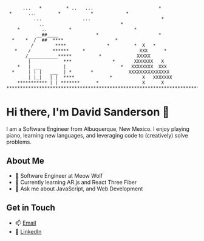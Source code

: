 ```    ...        *                        *       *
      ...   *         * ..   ...                        *
 *      ...        *           *            *
          ...               ...                          *
            ..                            *
    *        ..        *                       *
           __##____              *                      *
  *    *  /  ##  ****                   *
         /        ****               *         *  X   *
   *    /        ******     *                    XXX      *
       /___________*****          *             XXXXX
        |            ***               *       XXXXXXX   X
    *   | ___        |                    *   XXXXXXXX  XXX
  *     | | |   ___  | *       *             XXXXXXXXXXXXXXX
        | |_|   | |  ****             *           X   XXXXXXX
    *********** | | *******      *                X      X
*****************************************************************************************************************************************
```
# Hi there, I'm David Sanderson 👋

I am a Software Engineer from Albuquerque, New Mexico. I enjoy playing piano, learning new languages, and leveraging code to (creatively) solve problems.

## About Me

- 💼 Software Engineer at Meow Wolf
- 🌱 Currently learning AR.js and React Three Fiber
- 💬 Ask me about JavaScript, and Web Development

## Get in Touch

- 📫 [Email](sanderdj90@gmail.com)
- 💼 [LinkedIn](https://www.linkedin.com/in/d-sanderson/)
